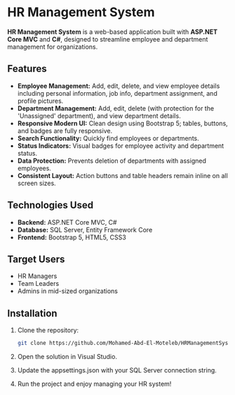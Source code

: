 # HR Management System

**HR Management System** is a web-based application built with **ASP.NET Core MVC** and **C#**, designed to streamline employee and department management for organizations.  

## Features

- **Employee Management:** Add, edit, delete, and view employee details including personal information, job info, department assignment, and profile pictures.  
- **Department Management:** Add, edit, delete (with protection for the 'Unassigned' department), and view department details.  
- **Responsive Modern UI:** Clean design using Bootstrap 5; tables, buttons, and badges are fully responsive.  
- **Search Functionality:** Quickly find employees or departments.  
- **Status Indicators:** Visual badges for employee activity and department status.  
- **Data Protection:** Prevents deletion of departments with assigned employees.  
- **Consistent Layout:** Action buttons and table headers remain inline on all screen sizes.  

## Technologies Used

- **Backend:** ASP.NET Core MVC, C#  
- **Database:** SQL Server, Entity Framework Core  
- **Frontend:** Bootstrap 5, HTML5, CSS3  

## Target Users

- HR Managers  
- Team Leaders  
- Admins in mid-sized organizations  

## Installation

1. Clone the repository:  
   ```bash
   git clone https://github.com/Mohamed-Abd-El-Moteleb/HRManagementSystemMVC.git
   ```
2. Open the solution in Visual Studio.

3. Update the appsettings.json with your SQL Server connection string.

4. Run the project and enjoy managing your HR system!
